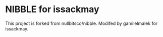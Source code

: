 # NIBBLE for issackmay

This project is forked from nullbitsco/nibble.
Modifed by gamilelmalek for issackmay.